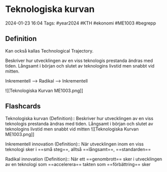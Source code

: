 # Teknologiska kurvan

2024-01-23 16:04
Tags: #year2024 #KTH #ekonomi #ME1003 #begrepp

## Definition

Kan också kallas Technological Trajectory.

Beskriver hur utvecklingen av en viss teknologis prestanda ändras med tiden. Långsamt i början och slutet av teknologins livstid men snabbt vid mitten.

Inkrementell --> Radikal --> Inkrementell

![[Teknologiska Kurvan ME1003.png]]

## Flashcards

Teknologiska kurvan (Definition):: Beskriver hur utvecklingen av en viss teknologis prestanda ändras med tiden. Långsamt i början och slutet av teknologins livstid men snabbt vid mitten ![[Teknologiska Kurvan ME1003.png]]
<!--SR:!2024-02-23,17,290!2024-02-03,4,270-->

Inkrementell innovation (Definition):: När utvecklingen inom en viss teknologi sker i ==små steg==, alltså ==långsamt==, ==standarden==
<!--SR:!2024-02-09,4,276!2000-01-01,1,250-->

Radikal innovation (Definition):: När ett ==genombrott== sker i utvecklingen av en teknologi som ==accelerera== takten som ==förbättring== sker
<!--SR:!2000-01-01,1,250!2024-02-07,4,274-->
